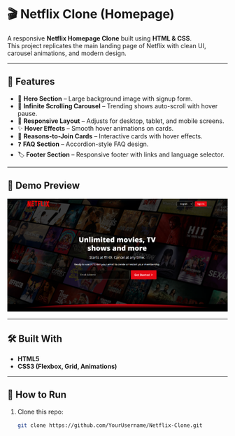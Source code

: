 # 🎬 Netflix Clone (Homepage)

A responsive **Netflix Homepage Clone** built using **HTML & CSS**.  
This project replicates the main landing page of Netflix with clean UI, carousel animations, and modern design.

---

## 🚀 Features
- 🎥 **Hero Section** – Large background image with signup form.
- 🔄 **Infinite Scrolling Carousel** – Trending shows auto-scroll with hover pause.
- 📱 **Responsive Layout** – Adjusts for desktop, tablet, and mobile screens.
- ✨ **Hover Effects** – Smooth hover animations on cards.
- 📌 **Reasons-to-Join Cards** – Interactive cards with hover effects.
- ❓ **FAQ Section** – Accordion-style FAQ design.
- 🏷️ **Footer Section** – Responsive footer with links and language selector.

---

## 📸 Demo Preview
![Netflix Clone Screenshot](./Assets/demo.png)  

---

## 🛠️ Built With
- **HTML5**
- **CSS3 (Flexbox, Grid, Animations)**

---

## 📂 How to Run
1. Clone this repo:
   ```bash
   git clone https://github.com/YourUsername/Netflix-Clone.git

